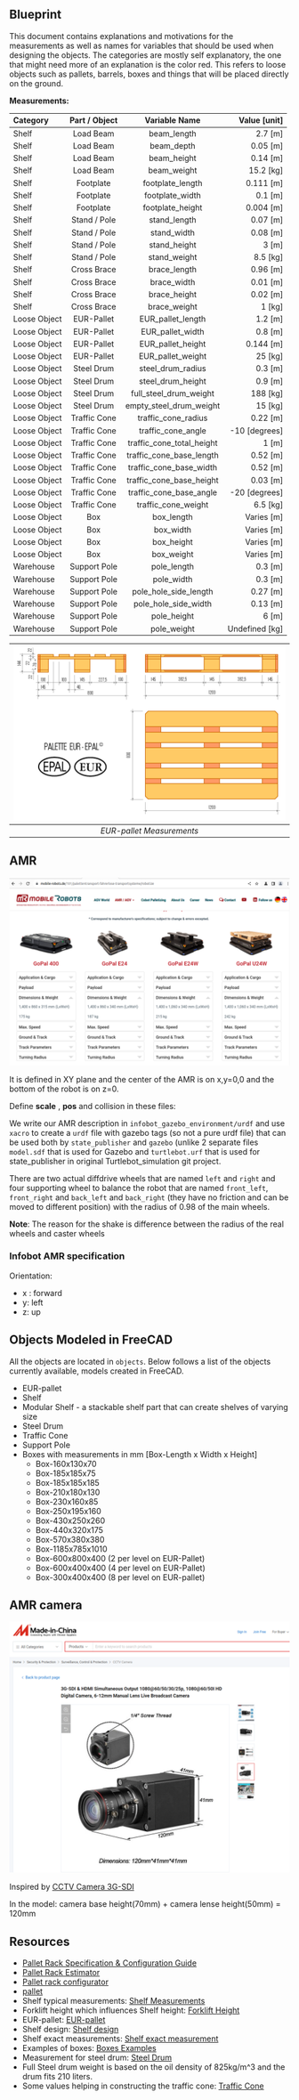 ## Blueprint

This document contains explanations and motivations for the measurements as well as names for variables that should be used when designing the objects. The categories are mostly self explanatory, the one that might need more of an explanation is the color red. This refers to loose objects such as pallets, barrels, boxes and things that will be placed directly on the ground.

**Measurements:**

| Category     | Part / Object |       Variable Name       |   Value \[unit\] |
| :----------- | :-----------: | :-----------------------: | ---------------: |
| Shelf        |   Load Beam   |        beam_length        |        2.7 \[m\] |
| Shelf        |   Load Beam   |        beam_depth         |       0.05 \[m\] |
| Shelf        |   Load Beam   |        beam_height        |       0.14 \[m\] |
| Shelf        |   Load Beam   |        beam_weight        |      15.2 \[kg\] |
| Shelf        |   Footplate   |     footplate_length      |      0.111 \[m\] |
| Shelf        |   Footplate   |      footplate_width      |        0.1 \[m\] |
| Shelf        |   Footplate   |     footplate_height      |      0.004 \[m\] |
| Shelf        | Stand / Pole  |       stand_length        |       0.07 \[m\] |
| Shelf        | Stand / Pole  |        stand_width        |       0.08 \[m\] |
| Shelf        | Stand / Pole  |       stand_height        |          3 \[m\] |
| Shelf        | Stand / Pole  |       stand_weight        |       8.5 \[kg\] |
| Shelf        |  Cross Brace  |       brace_length        |       0.96 \[m\] |
| Shelf        |  Cross Brace  |        brace_width        |       0.01 \[m\] |
| Shelf        |  Cross Brace  |       brace_height        |       0.02 \[m\] |
| Shelf        |  Cross Brace  |       brace_weight        |         1 \[kg\] |
| Loose Object |  EUR-Pallet   |     EUR_pallet_length     |        1.2 \[m\] |
| Loose Object |  EUR-Pallet   |     EUR_pallet_width      |        0.8 \[m\] |
| Loose Object |  EUR-Pallet   |     EUR_pallet_height     |      0.144 \[m\] |
| Loose Object |  EUR-Pallet   |     EUR_pallet_weight     |        25 \[kg\] |
| Loose Object |  Steel Drum   |     steel_drum_radius     |        0.3 \[m\] |
| Loose Object |  Steel Drum   |     steel_drum_height     |        0.9 \[m\] |
| Loose Object |  Steel Drum   |  full_steel_drum_weight   |       188 \[kg\] |
| Loose Object |  Steel Drum   |  empty_steel_drum_weight  |        15 \[kg\] |
| Loose Object | Traffic Cone  |    traffic_cone_radius    |       0.22 \[m\] |
| Loose Object | Traffic Cone  |    traffic_cone_angle     |  -10 \[degrees\] |
| Loose Object | Traffic Cone  | traffic_cone_total_height |          1 \[m\] |
| Loose Object | Traffic Cone  | traffic_cone_base_length  |       0.52 \[m\] |
| Loose Object | Traffic Cone  |  traffic_cone_base_width  |       0.52 \[m\] |
| Loose Object | Traffic Cone  | traffic_cone_base_height  |       0.03 \[m\] |
| Loose Object | Traffic Cone  |  traffic_cone_base_angle  |  -20 \[degrees\] |
| Loose Object | Traffic Cone  |    traffic_cone_weight    |       6.5 \[kg\] |
| Loose Object |      Box      |        box_length         |     Varies \[m\] |
| Loose Object |      Box      |         box_width         |     Varies \[m\] |
| Loose Object |      Box      |        box_height         |     Varies \[m\] |
| Loose Object |      Box      |        box_weight         |     Varies \[m\] |
| Warehouse    | Support Pole  |        pole_length        |        0.3 \[m\] |
| Warehouse    | Support Pole  |        pole_width         |        0.3 \[m\] |
| Warehouse    | Support Pole  |   pole_hole_side_length   |       0.27 \[m\] |
| Warehouse    | Support Pole  |   pole_hole_side_width    |       0.13 \[m\] |
| Warehouse    | Support Pole  |        pole_height        |          6 \[m\] |
| Warehouse    | Support Pole  |        pole_weight        | Undefined \[kg\] |

| ![EUR-pallet](resources/eur-pall.gif) |
| :-----------------------------------: |
|       *EUR-pallet Measurements*       |

## AMR

![AMR](resources/AMR.png)

It is defined in XY plane and the center of the AMR is on x,y=0,0 and the bottom of the robot is on z=0.

Define **scale** , **pos** and collision in these files:

We write our AMR description in `infobot_gazebo_environment/urdf` and use `xacro` to create a `urdf` file with gazebo tags (so not a pure urdf file) that can be used both by `state_publisher` and `gazebo` (unlike 2 separate files  `model.sdf` that is used for Gazebo and `turtlebot.urf` that is used for state_publisher in original Turtlebot_simulation git project.

There are two actual diffdrive wheels that are named `left` and `right` and four supporting wheel to balance the robot that are named `front_left`, `front_right` and `back_left` and `back_right` (they have no friction and can be moved to different position) with the radius of 0.98 of the main wheels.

**Note**: The reason for the shake is difference between the radius of the real wheels and caster wheels

### Infobot AMR specification

Orientation:

- x : forward
- y: left
- z: up

## Objects Modeled in FreeCAD

All the objects are located in `objects`. Below follows a list of the objects currently available, models created in FreeCAD.

- EUR-pallet
- Shelf
- Modular Shelf - a stackable shelf part that can create shelves of varying size
- Steel Drum
- Traffic Cone
- Support Pole
- Boxes with measurements in mm \[Box-Length x Width x Height\]
  - Box-160x130x70
  - Box-185x185x75
  - Box-185x185x185
  - Box-210x180x130
  - Box-230x160x85
  - Box-250x195x160
  - Box-430x250x260
  - Box-440x320x175
  - Box-570x380x380
  - Box-1185x785x1010
  - Box-600x800x400 (2 per level on EUR-Pallet)
  - Box-600x400x400 (4 per level on EUR-Pallet)
  - Box-300x400x400 (8 per level on EUR-pallet)

## AMR camera

![Camera](resources/camera.png)

Inspired by  [CCTV Camera 3G-SDI](https://sz-camera.en.made-in-china.com/productimage/OxfRauwdhIcY-2f1j00jPcbKhZkSIoC/China-3G-SDI-HDMI-Simultaneous-Output-1080-60-50-30-25p-1080-60-50I-HD-Digital-Camera-6-12mm-Manual-Lens-Live-Broadcast-Camera.html)

In the model: camera base height(70mm) + camera lense height(50mm) = 120mm

## Resources

- [Pallet Rack Specification & Configuration Guide](https://www.cisco-eagle.com/category/3051/selective-rack-configuration)
- [Pallet Rack Estimator](https://webtools.cisco-eagle.com/rack/)
- [Pallet rack configurator](https://www.topregal.com/en/pallet-racks/configurator/)
- [pallet](https://app.gazebosim.org/search;q=Pallet)
- Shelf typical measurements: [Shelf Measurements](https://arkerwarehouse.com/standard-upright-sizes/#:~:text=The%20most%20common%20upright%20depth,is%208'%20to%2024')
- Forklift height which influences Shelf height: [Forklift Height](https://www.bigrentz.com/blog/dimensions-of-forklift#:~:text=Forklift%20heights%20can%20span%20anywhere,is%20about%2013.5%2D14.5%20feet.)
- EUR-pallet: [EUR-pallet](https://www.svenskttra.se/bygg-med-tra/traforpackningar/val-av-emballagetyp/lastpallar/#:~:text=EUR%2Dpallen%20med%20m%C3%A5tten%20800,lastpallen%20%C3%B6verstiga%205%20500%20kg.)
- Shelf design: [Shelf design](https://www.topregal.com/en/pallet-racks/configurator/)
- Shelf exact measurements: [Shelf exact measurement](https://www.topregal.com/out/media/29386_tdb_INT_PR9000.pdf)
- Examples of boxes: [Boxes Examples](https://wulffsupplies.se/produkter/emballage/emballage/wellador-och-kartonger/)
- Measurement for steel drum: [Steel Drum](https://eshop-best-chemical.com/products/210-litres-tight-head-steel-drum-with-pe-gasket-grey)
- Full Steel drum weight is based on the oil density of 825kg/m^3 and the drum fits 210 liters.
- Some values helping in constructing the traffic cone: [Traffic Cone](https://www.roadware.co.uk/starlite-1-meter-road-traffic-cones/)

